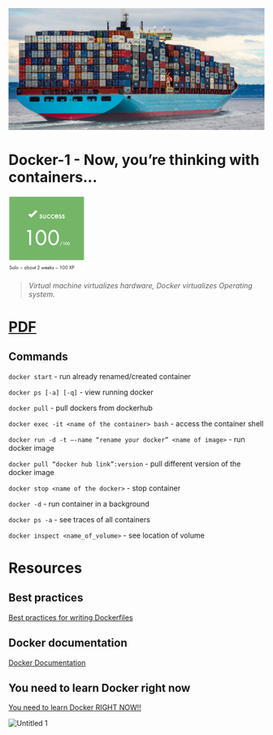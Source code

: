 <p align="middle"><img src="./README/images/docker.jpg"></p>

# Docker-1 - Now, you’re thinking with containers...

<p align="left"><img src="./README/images/score.png" width="150"></p>

> *Virtual machine virtualizes hardware, Docker virtualizes Operating system.*

# [PDF](./docker-1.pdf)


## Commands

`docker start` - run already renamed/created container

`docker ps [-a] [-q]`  - view running docker

`docker pull` - pull dockers from dockerhub

`docker exec -it <name of the container> bash` - access the container shell

`docker run -d -t —-name “rename your docker” <name of image>` - run docker image

`docker pull “docker hub link”:version` - pull different version of the docker image

`docker stop <name of the docker>` - stop container

`docker -d` - run container in a background

`docker ps -a` - see traces of all containers

`docker inspect <name_of_volume>` - see location of volume


# Resources


## Best practices

[Best practices for writing Dockerfiles](https://docs.docker.com/develop/develop-images/dockerfile_best-practices/)

## Docker documentation

[Docker Documentation](https://docs.docker.com/)

## You need to learn Docker right now

[You need to learn Docker RIGHT NOW!!](https://youtu.be/eGz9DS-aIeY)

<img width="1000" alt="Untitled 1" src="https://user-images.githubusercontent.com/69038136/162577630-45ae4b79-9555-40b0-9971-8ab6ba1c1d39.png">
